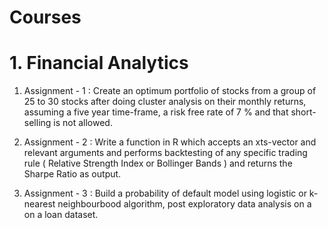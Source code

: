 # Courses

# 1. Financial Analytics 

1. Assignment - 1 : Create an optimum portfolio of stocks from a group of 25 to 30 stocks after doing cluster analysis on their monthly returns, 
   assuming a five year time-frame, a risk free rate of 7 % and that short-selling is not allowed. 

2. Assignment - 2 : Write a function in R which accepts an xts-vector and relevant arguments and performs backtesting of any specific trading rule 
   ( Relative Strength Index or Bollinger Bands ) and returns the Sharpe Ratio as output. 

3. Assignment - 3 : Build a probability of default model using logistic or k-nearest neighbourbood algorithm, post exploratory data analysis on a 
   on a loan dataset. 

